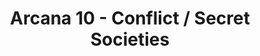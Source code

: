 --- 
title: "Arcana 10 - Conflict / Secret Societies"
publishdate: "2018-12-20T16:48:46+02:00"
src: "https://365manga.net/manga/arcana-10-conflict-secret-societies"
image: "https://data.365manga.net/images/thumbnails/32757-arcana-10-conflict-secret-societies.jpg"
description: " The Zero-Sum Original Anthology Series features themed oneshots from various mangaka that publish in Ichijinsha's Zero-Sum and Ward magazines. Volume 10 theme: Conflict and Secret Societies.
1. Ranpo-sensei Laughs Like This by Takayama Shinobu
2. Secret Mission by Saeki Yashiro
3. Fang by Kawazoe Mariko & Nakamura Sachiko
4. Black Swastika Army by Katagiri Ikumi
5. Mushroom and Kappa - A Fierce…"
---